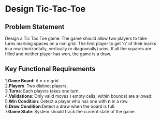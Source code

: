 # Design Tic-Tac-Toe

## Problem Statement

Design a Tic Tac Toe game. The game should allow two players to take turns marking spaces on a nxn grid. 
The first player to get 'n' of their marks in a row (horizantally, vertically or diagnonally) wins. 
If all the squares are filled and neither player has won, the game is a draw. 

## Key Functional Requirements

1.**Game Board**: A n x n grid.  
2.**Players**: Two distinct players.  
3.**Turns**: Each players takes one turn.  
4.**Validations**: Only valid moves ( empty cells, within bounds) are allowed.  
5.**Win Condition**: Detect a player who has one with **n** in a row.  
6.**Draw Condition**:Detect a draw when the board is full.  
7.**Game State**: System should track the current state of the game.   


